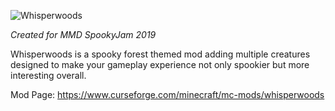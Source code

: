 ![Whisperwoods](https://i.imgur.com/ZaWQjeK.gif)

*Created for MMD SpookyJam 2019*

Whisperwoods is a spooky forest themed mod adding multiple creatures designed to make your gameplay experience not only spookier but more interesting overall.

Mod Page: https://www.curseforge.com/minecraft/mc-mods/whisperwoods